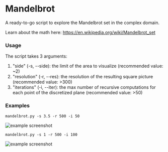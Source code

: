 # Mandelbrot

A ready-to-go script to explore the Mandelbrot set in the complex domain. 

Learn about the math here: https://en.wikipedia.org/wiki/Mandelbrot_set

### Usage
The script takes 3 arguments:
1. "side" (-s, --side): the limit of the area to visualize (recommended value: ~2)
2. "resolution" (-r, --res): the resolution of the resulting square picture (recommended value: >300)
3. "iterations" (-i, --iter): the max number of recursive computations for each point of the discretized plane (recommended value: >50)

### Examples

```
mandelbrot.py -s 3.5 -r 500 -i 50
```
![example screenshot](https://i.imgur.com/1GbS5BB.png)


```
mandelbrot.py -s 1 -r 500 -i 100
```
![example screenshot](https://i.imgur.com/TPxfUpS.png)
